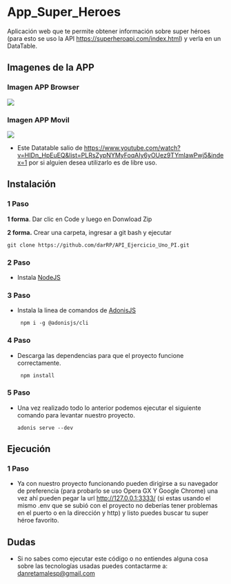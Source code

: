 # App_Super_Heroes
Aplicación web que te permite obtener información sobre super héroes (para esto se uso la API https://superheroapi.com/index.html) y verla en un DataTable. 

## Imagenes de la APP
### Imagen APP Browser
![](https://raw.githubusercontent.com/darRP/App_Super_Heroes/main/public/version_browser.PNG)


### Imagen APP Movil
![](https://raw.githubusercontent.com/darRP/App_Super_Heroes/main/public/version_movil.PNG)

- Este Datatable salio de https://www.youtube.com/watch?v=HIDn_HpEuEQ&list=PLRsZypNYMyFoqAIy6yOUez9TYmIawPwj5&index=1 por si alguien desea utilizarlo es de libre uso.

## Instalación
### 1 Paso
**1 forma**. Dar clic en Code y luego en Donwload Zip

**2 forma.** Crear una carpeta, ingresar a git bash y ejecutar

    git clone https://github.com/darRP/API_Ejercicio_Uno_PI.git
### 2 Paso
- Instala [NodeJS](https://nodejs.org/es/ "NodeJS")

### 3 Paso
- Instala la linea de comandos de  [AdonisJS](https://adonisjs.com/docs/4.1/installation "AdonisJS")

       npm i -g @adonisjs/cli
	  
### 4 Paso
- Descarga las dependencias para que el proyecto funcione correctamente.

       npm install

### 5 Paso
- Una vez realizado todo lo anterior podemos ejecutar el siguiente comando para levantar nuestro proyecto.

      adonis serve --dev
	  
## Ejecución
### 1 Paso
- Ya con nuestro proyecto funcionando pueden dirigirse a su navegador de preferencia (para probarlo se uso Opera GX Y Google Chrome) una vez ahí pueden pegar la url http://127.0.0.1:3333/ (si estas usando el mismo .env que se subió con el proyecto no deberías tener problemas en el puerto o en la dirección y http) y listo puedes buscar tu super héroe favorito.

## Dudas
- Si no sabes como ejecutar este código o no entiendes alguna cosa sobre las tecnologías usadas puedes contactarme a:
    danretamalesp@gmail.com